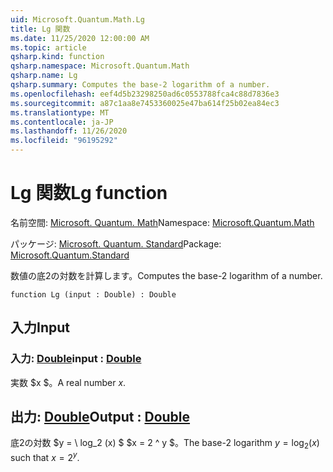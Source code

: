 ```yaml
---
uid: Microsoft.Quantum.Math.Lg
title: Lg 関数
ms.date: 11/25/2020 12:00:00 AM
ms.topic: article
qsharp.kind: function
qsharp.namespace: Microsoft.Quantum.Math
qsharp.name: Lg
qsharp.summary: Computes the base-2 logarithm of a number.
ms.openlocfilehash: eef4d5b23298250ad6c0553788fca4c88d7836e3
ms.sourcegitcommit: a87c1aa8e7453360025e47ba614f25b02ea84ec3
ms.translationtype: MT
ms.contentlocale: ja-JP
ms.lasthandoff: 11/26/2020
ms.locfileid: "96195292"
---
```

# <a name="lg-function"></a><span data-ttu-id="08388-102">Lg 関数</span><span class="sxs-lookup"><span data-stu-id="08388-102">Lg function</span></span>

<span data-ttu-id="08388-103">名前空間: [Microsoft. Quantum. Math](xref:Microsoft.Quantum.Math)</span><span class="sxs-lookup"><span data-stu-id="08388-103">Namespace: [Microsoft.Quantum.Math](xref:Microsoft.Quantum.Math)</span></span>

<span data-ttu-id="08388-104">パッケージ: [Microsoft. Quantum. Standard](https://nuget.org/packages/Microsoft.Quantum.Standard)</span><span class="sxs-lookup"><span data-stu-id="08388-104">Package: [Microsoft.Quantum.Standard](https://nuget.org/packages/Microsoft.Quantum.Standard)</span></span>


<span data-ttu-id="08388-105">数値の底2の対数を計算します。</span><span class="sxs-lookup"><span data-stu-id="08388-105">Computes the base-2 logarithm of a number.</span></span>

```qsharp
function Lg (input : Double) : Double
```


## <a name="input"></a><span data-ttu-id="08388-106">入力</span><span class="sxs-lookup"><span data-stu-id="08388-106">Input</span></span>

### <a name="input--double"></a><span data-ttu-id="08388-107">入力: [Double](xref:microsoft.quantum.lang-ref.double)</span><span class="sxs-lookup"><span data-stu-id="08388-107">input : [Double](xref:microsoft.quantum.lang-ref.double)</span></span>

<span data-ttu-id="08388-108">実数 $x $。</span><span class="sxs-lookup"><span data-stu-id="08388-108">A real number $x$.</span></span>



## <a name="output--double"></a><span data-ttu-id="08388-109">出力: [Double](xref:microsoft.quantum.lang-ref.double)</span><span class="sxs-lookup"><span data-stu-id="08388-109">Output : [Double](xref:microsoft.quantum.lang-ref.double)</span></span>

<span data-ttu-id="08388-110">底2の対数 $y = \ log_2 (x) $ $x = 2 ^ y $。</span><span class="sxs-lookup"><span data-stu-id="08388-110">The base-2 logarithm $y = \log_2(x)$ such that $x = 2^y$.</span></span>